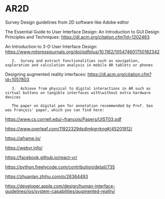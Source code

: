 # AR2D

 Survey Design guidelines from 2D software like Adobe editor  
 

 
The Essential Guide to User Interface Design: An Introduction to GUI Design Principles and Techniques: https://dl.acm.org/citation.cfm?id=1202463
 
An Introduction to 3-D User Interface Design: https://www.mitpressjournals.org/doi/pdfplus/10.1162/105474601750182342
 

       2.  Survey and extract functionalities such as navigation, exploration and calculation analysis in mobile AR tablets or phones  
 

Designing augmented reality interfaces: https://dl.acm.org/citation.cfm?id=1057803

       3.  Achieve from physical to digital interactions in AR such as virtual buttons on tangible interfaces with\without extra hardware devices 
       
       The paper on digital pen for annotation recommended by Prof. Seo was François' paper, which you can find here:
https://www.cs.cornell.edu/~francois/Papers/UIST03.pdf

https://www.overleaf.com/11922329dsdjmkgrrkng#/45201912/ 

https://aframe.io/

https://webvr.info/



https://facebook.github.io/react-vr/ 

https://python.freelycode.com/contribution/detail/735



https://zhuanlan.zhihu.com/p/26364493 



https://developer.apple.com/design/human-interface-guidelines/ios/system-capabilities/augmented-reality/
